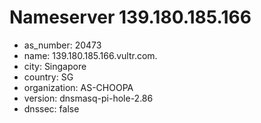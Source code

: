 # Nameserver 139.180.185.166

* as_number: 20473
* name: 139.180.185.166.vultr.com.
* city: Singapore
* country: SG
* organization: AS-CHOOPA
* version: dnsmasq-pi-hole-2.86
* dnssec: false
